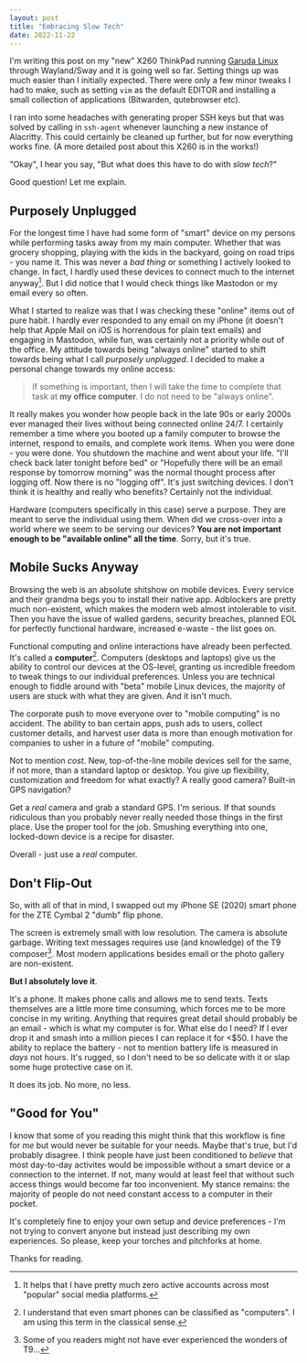 ```yaml
---
layout: post
title: "Embracing Slow Tech"
date: 2022-11-22
---
```



I'm writing this post on my "new" X260 ThinkPad running [Garuda Linux](https://garudalinux.org/) through Wayland/Sway and it is going well so far. Setting things up was much easier than I initially expected. There were only a few minor tweaks I had to make, such as setting `vim` as the default EDITOR and installing a small collection of applications (Bitwarden, qutebrowser etc).

I ran into some headaches with generating proper SSH keys but that was solved by calling in `ssh-agent` whenever launching a new instance of Alacritty. This could certainly be cleaned up further, but for now everything works fine. (A more detailed post about this X260 is in the works!)

"Okay", I hear you say, "But what does this have to do with *slow tech*?"

Good question! Let me explain.

## Purposely Unplugged

For the longest time I have had some form of "smart" device on my persons while performing tasks away from my main computer. Whether that was grocery shopping, playing with the kids in the backyard, going on road trips - you name it. This was never a *bad thing* or something I actively looked to change. In fact, I hardly used these devices to connect much to the internet anyway[^1]. But I did notice that I would check things like Mastodon or my email every so often. 

What I started to realize was that I was checking these "online" items out of pure habit. I hardly ever responded to any email on my iPhone (it doesn't help that Apple Mail on iOS is horrendous for plain text emails) and engaging in Mastodon, while fun, was certainly not a priority while out of the office. My attitude towards being "always online" started to shift towards being what I call *purposely unplugged*. I decided to make a personal change towards my online access:

> If something is important, then I will take the time to complete that task at **my office computer**. I do not need to be "always online".

It really makes you wonder how people back in the late 90s or early 2000s ever managed their lives without being connected online 24/7. I certainly remember a time where you booted up a family computer to browse the internet, respond to emails, and complete work items. When you were done - you were done. You shutdown the machine and went about your life. "I'll check back later tonight before bed" or "Hopefully there will be an email response by tomorrow morning" was the normal thought process after logging off. Now there is no "logging off". It's just switching devices. I don't think it is healthy and really who benefits? Certainly not the individual.

Hardware (computers specifically in this case) serve a purpose. They are meant to serve the individual using them. When did we cross-over into a world where we seem to be serving our devices? **You are not important enough to be "available online" all the time**. Sorry, but it's true.

## Mobile Sucks Anyway

Browsing the web is an absolute shitshow on mobile devices. Every service and their grandma begs you to install their native app. Adblockers are pretty much non-existent, which makes the modern web almost intolerable to visit. Then you have the issue of walled gardens, security breaches, planned EOL for perfectly functional hardware, increased e-waste - the list goes on.

Functional computing and online interactions have already been perfected. It's called a **computer**[^3]. Computers (desktops and laptops) give us the ability to control our devices at the OS-level, granting us incredible freedom to tweak things to our individual preferences. Unless you are technical enough to fiddle around with "beta" mobile Linux devices, the majority of users are stuck with what they are given. And it isn't much.

The corporate push to move everyone over to "mobile computing" is no accident. The ability to ban certain apps, push ads to users, collect customer details, and harvest user data is more than enough motivation for companies to usher in a future of "mobile" computing.

Not to mention *cost*. New, top-of-the-line mobile devices sell for the same, if not more, than a standard laptop or desktop. You give up flexibility, customization and freedom for what exactly? A really good camera? Built-in GPS navigation?

Get a *real* camera and grab a standard GPS. I'm serious. If that sounds ridiculous than you probably never really needed those things in the first place. Use the proper tool for the job. Smushing everything into one, locked-down device is a recipe for disaster.

Overall - just use a *real* computer.

## Don't Flip-Out

So, with all of that in mind, I swapped out my iPhone SE (2020) smart phone for the ZTE Cymbal 2 "dumb" flip phone. 

The screen is extremely small with low resolution. The camera is absolute garbage. Writing text messages requires use (and knowledge) of the T9 composer[^2]. Most modern applications besides email or the photo gallery are non-existent.

**But I absolutely love it**.

It's a phone. It makes phone calls and allows me to send texts. Texts themselves are a little more time consuming, which forces me to be more concise in my writing. Anything that requires great detail should probably be an email - which is what my computer is for.  What else do I need? If I ever drop it and smash into a million pieces I can replace it for <$50. I have the ability to replace the battery - not to mention battery life is measured in *days* not hours. It's rugged, so I don't need to be so delicate with it or slap some huge protective case on it.

It does its job. No more, no less.

## "Good for You"

I know that some of you reading this might think that this workflow is fine for *me* but would never be suitable for your needs. Maybe that's true, but I'd probably disagree. I think people have just been conditioned to *believe* that most day-to-day activites would be impossible without a smart device or a connection to the internet. If not, many would at least feel that without such access things would become far too inconvenient. My stance remains: the majority of people do not need constant access to a computer in their pocket.

It's completely fine to enjoy your own setup and device preferences - I'm not trying to convert anyone but instead just describing my own experiences. So please, keep your torches and pitchforks at home.

Thanks for reading.

[^1]: It helps that I have pretty much zero active accounts across most "popular" social media platforms.

[^2]: Some of you readers might not have ever experienced the wonders of T9...

[^3]: I understand that even smart phones can be classified as "computers". I am using this term in the classical sense.
